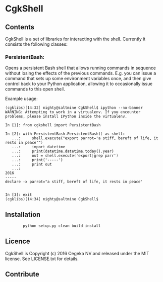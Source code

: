 # CgkShell
## Contents

CgkShell is a set of libraries for interacting with the shell. Currently it
consists the following classes:

### PersistentBash:

Opens a persistent Bash shell that allows running commands in sequence without
losing the effects of the previous commands. E.g. you can issue a command that
sets up some environment variables once, and then give control back to your
Python application, allowing it to occasionally issue commands to this open
shell.

Example usage:

```
(cgklibs)[14:32] nighty@saltmine CgkShell$ ipython --no-banner
WARNING: Attempting to work in a virtualenv. If you encounter problems, please install IPython inside the virtualenv.

In [1]: from cgkshell import PersistentBash

In [2]: with PersistentBash.PersistentBash() as shell:
   ...:     shell.execute("export parrot='a stiff, bereft of life, it rests in peace'")
   ...:     import datetime
   ...:     print(datetime.datetime.today().year)
   ...:     out = shell.execute('export|grep parr')
   ...:     print('-----')
   ...:     print out
   ...:
2016
-----
declare -x parrot="a stiff, bereft of life, it rests in peace"


In [3]: exit
(cgklibs)[14:34] nighty@saltmine CgkShell$
```

## Installation

```sh
        python setup.py clean build install
```

## Licence

CgkShell is Copyright (c) 2016 Cegeka NV and released under the MIT license. See
LICENSE.txt for details.

## Contribute
